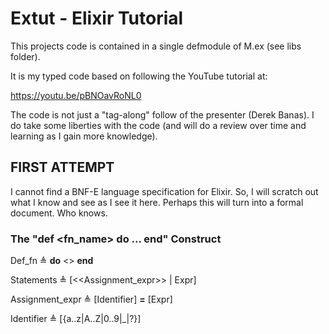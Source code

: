 # Extut - Elixir Tutorial

This projects code is contained in a single defmodule of M.ex (see libs folder).

It is my typed code based on following the YouTube tutorial at:

https://youtu.be/pBNOavRoNL0

The code is not just a "tag-along" follow of the presenter (Derek Banas). I do take some liberties with the code (and will do a review over time and learning as I gain more knowledge).

## FIRST ATTEMPT
I cannot find a BNF-E language specification for Elixir. So, I will scratch out what I know and see as I see it here. Perhaps this will turn into a formal document. Who knows.

### The "def <fn_name> do ... end" Construct

Def_fn ≜ **do** <<Statements>> **end**

Statements ≜ [<<Assignment_expr>> | Expr]

Assignment_expr ≜ [Identifier] **=** [Expr]

Identifier ≜ [{a..z|A..Z|0..9|_|?}]
